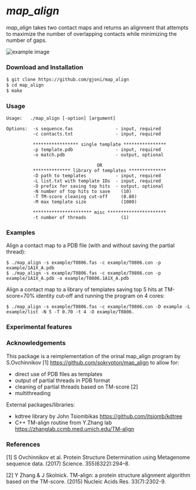 # _map_align_

_map_align_ takes two contact maps and returns an alignment that attempts to maximize the number of overlapping contacts while minimizing the number of gaps.

![example image](https://raw.githubusercontent.com/sokrypton/map_align/master/map_align_fig.png)

### Download and Installation
```sh
$ git clone https://github.com/gjoni/map_align
$ cd map_align
$ make
```

### Usage

```
Usage:   ./map_align [-option] [argument]

Options:  -s sequence.fas                - input, required
          -c contacts.txt                - input, required

          ***************** single template ****************
          -p template.pdb                - input, required
          -o match.pdb                   - output, optional

                                  OR                        
          ************** library of templates **************
          -D path to templates           - input, required
          -L list.txt with template IDs  - input, required
          -O prefix for saving top hits  - output, optional
          -N number of top hits to save    (10)
          -T TM-score cleaning cut-off     (0.80)
          -M max template size             (1000)

          ********************** misc **********************
          -t number of threads             (1)

```

### Examples

Align a contact map to a PDB file (with and without saving the partial thread):
```
$ ./map_align -s example/T0806.fas -c example/T0806.con -p example/1A1X_A.pdb
$ ./map_align -s example/T0806.fas -c example/T0806.con -p example/1A1X_A.pdb -o example/T0806.1A1X_A.pdb
```

Align a contact map to a library of templates saving top 5 hits at TM-score=70% identity cut-off and running the program on 4 cores:
```
$ ./map_align -s example/T0806.fas -c example/T0806.con -D example -L example/list -N 5 -T 0.70 -t 4 -O example/T0806.
```


### Experimental features

### Acknowledgements

This package is a reimplementation of the orinal map_align program by S.Ovchinnikov [1] https://github.com/sokrypton/map_align to allow for:
 - direct use of PDB files as templates
 - output of partial threads in PDB format
 - cleaning of partial threads based on TM-score [2]
 - multithreading

External packages/libraries:
 - kdtree library by John Tsiombikas https://github.com/jtsiomb/kdtree
 - C++ TM-align routine from Y.Zhang lab https://zhanglab.ccmb.med.umich.edu/TM-align

### References

[1] S Ovchinnikov et al. Protein Structure Determination using Metagenome sequence data. (2017) Science. 355(6322):294–8.

[2] Y Zhang & J Skolnick. TM-align: a protein structure alignment algorithm based on the TM-score. (2015) Nucleic Acids Res. 33(7):2302-9.

